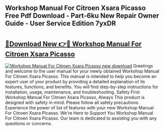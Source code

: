 ## Workshop Manual For Citroen Xsara Picasso Free Pdf Download - Part-6ku New Repair Owner Guide - User Service Edition 7yxDR

# <h2><a href="http://bc57965.oget.top/?id=Workshop+Manual+For+Citroen+Xsara+Picasso">🔗Download New 👉🔴 Workshop Manual For Citroen Xsara Picasso</a></h2>

[![Workshop Manual For Citroen Xsara Picasso new download](https://i.imgur.com/5g1atiW.png)](http://bc57965.oget.top/?id=Workshop+Manual+For+Citroen+Xsara+Picasso)
Greetings and welcome to the user manual for your newly obtained Workshop Manual For Citroen Xsara Picasso. This manual is intended to help you become an expert user of your product by providing a detailed explanation of its features, functions, and benefits. You will find step-by-step instructions for installation, usage, maintenance, and troubleshooting. Safety First Workshop Manual For Citroen Xsara Picasso, Always This product is designed with safety in mind. Please follow all safety precautions. Experience the power of list of features with your new Workshop Manual For Citroen Xsara Picasso. We're Here to Support You Workshop Manual For Citroen Xsara Picasso. Our team is dedicated to assisting you with any questions or concerns.

